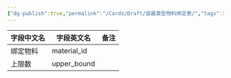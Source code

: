 ```yaml
---
{"dg-publish":true,"permalink":"/Cards/Draft/容器类型物料绑定表/","tags":["江淮毅昌/蝶创I-MES/MES"]}
---
```




| **字段中文名** | **字段英文名**   | **备注** |
| --------- | ----------- | ------ |
| 绑定物料      | material_id |        |
| 上限数       | upper_bound |        |
